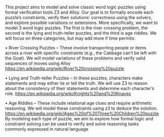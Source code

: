 This project aims to model and solve classic word logic puzzles using formal
verification tools Z3 and Alloy. Our goal is to formally encode each puzzle’s
constraints, verify their solutions’ correctness using the solvers, and explore
possible variations or extensions. More specifically, we want to model 3 word
logic puzzles. The first is the river crossing problem, the second is the lying
and truth-teller puzzles, and the third is age riddles. We will focus on three
categories, but may add more if time permits:


• River Crossing Puzzles – These involve transporting people or items
across a river with specific constraints (e.g., the Cabbage can’t be left with
the Goat). We will model variations of these problems and verify valid
sequences of moves using Alloy
https://en.wikipedia.org/wiki/River%20crossing%20puzzle


• Lying and Truth-teller Puzzles – In these puzzles, characters make
statements and may either lie or tell the truth. We will use Z3 to reason
about the consistency of their statements and determine each character’s
role.
https://en.wikipedia.org/wiki/Knights%20and%20Knaves


• Age Riddles – These include relational age clues and require arithmetic
reasoning. We will model these constraints using z3 to deduce the solution.
https://en.wikipedia.org/wiki/Ages%20of%20Three%20Children%20puzzle
By modeling each type of puzzle, we aim to explore how formal logic and
constraint solving can be used to verify and solve reasoning tasks commonly
expressed in natural language

